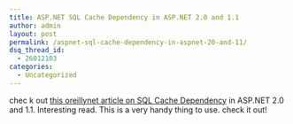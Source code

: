 ```yaml
---
title: ASP.NET SQL Cache Dependency in ASP.NET 2.0 and 1.1
author: admin
layout: post
permalink: /aspnet-sql-cache-dependency-in-aspnet-20-and-11/
dsq_thread_id:
  - 26012103
categories:
  - Uncategorized
---
```

chec k out [this oreillynet article on SQL Cache Dependency][1] in ASP.NET 2.0 and 1.1. Interesting read. This is a very handy thing to use. check it out!

 [1]: http://www.ondotnet.com/pub/a/dotnet/2005/01/17/sqlcachedependency.html